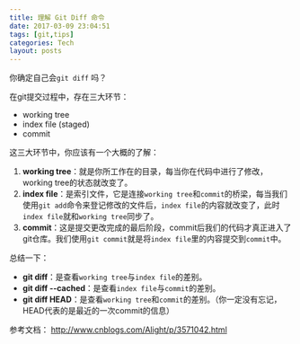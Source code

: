 ```yaml
---
title: 理解 Git Diff 命令
date: 2017-03-09 23:04:51
tags: [git,tips]
categories: Tech
layout: posts
---
```


你确定自己会`git diff` 吗？

<!-- more -->

在git提交过程中，存在三大环节：

- working tree
- index file (staged)
- commit

这三大环节中，你应该有一个大概的了解：

1. **working tree**：就是你所工作在的目录，每当你在代码中进行了修改，working tree的状态就改变了。
2. **index file**：是索引文件，它是连接`working tree`和`commit`的桥梁，每当我们使用`git add`命令来登记修改的文件后，`index file`的内容就改变了，此时`index file`就和`working tree`同步了。
3. **commit**：这是提交更改完成的最后阶段，commit后我们的代码才真正进入了git仓库。我们使用`git commit`就是将`index file`里的内容提交到`commit`中。

总结一下：

- **git diff**：是查看`working tree`与`index file`的差别。
- **git diff --cached**：是查看`index file`与`commit`的差别。
- **git diff HEAD**：是查看`working tree`和`commit`的差别。（你一定没有忘记，HEAD代表的是最近的一次commit的信息）

参考文档： http://www.cnblogs.com/Alight/p/3571042.html